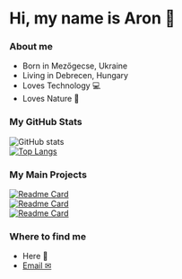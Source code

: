 # Hi, my name is Aron 👋

### About me
- Born in Mezőgecse, Ukraine 
- Living in Debrecen, Hungary 
- Loves Technology 💻
- Loves Nature 🌳


### My GitHub Stats
![GitHub stats](https://github-readme-stats.vercel.app/api?username=sciencewolf&show_icons=true&theme=nightowl)
<br>
[![Top Langs](https://github-readme-stats.vercel.app/api/top-langs/?username=sciencewolf&layout=compact&langs_count=10)](https://github.com/Sciencewolf?tab=repositories)
<br>

### My Main Projects
[![Readme Card](https://github-readme-stats.vercel.app/api/pin/?username=sciencewolf&repo=codeeditor&show_owner=true&theme=nightowl)](https://github.com/Sciencewolf/CodeEditor)
<br>
[![Readme Card](https://github-readme-stats.vercel.app/api/pin/?username=sciencewolf&repo=pozpp_beta&show_owner=true&theme=nightowl)](https://github.com/Sciencewolf/pozpp_beta)
<br>
[![Readme Card](https://github-readme-stats.vercel.app/api/pin/?username=sciencewolf&repo=tiktokvideomaker&show_owner=true&theme=nightowl)](https://github.com/Sciencewolf/tiktokvideomaker)
<br>

### Where to find me
- Here 👋
- [Email ✉](mailto:aron17marton@gmail.com)